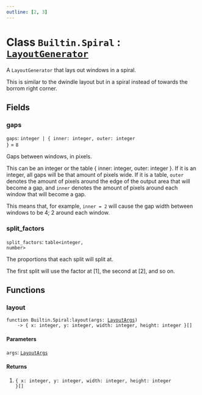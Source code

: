 ```yaml
---
outline: [2, 3]
---
```


# Class `Builtin.Spiral` : <code><a href="/classes/LayoutGenerator">LayoutGenerator</a></code>


A `LayoutGenerator` that lays out windows in a spiral.

This is similar to the dwindle layout but in a spiral instead of
towards the borrom right corner.

## Fields

### gaps

`gaps`: <code>integer | { inner: integer, outer: integer }</code> = `8`

Gaps between windows, in pixels.

This can be an integer or the table { inner: integer, outer: integer }.
If it is an integer, all gaps will be that amount of pixels wide.
If it is a table, `outer` denotes the amount of pixels around the
edge of the output area that will become a gap, and
`inner` denotes the amount of pixels around each window that
will become a gap.

This means that, for example, `inner = 2` will cause the gap
width between windows to be 4; 2 around each window.

### split_factors

`split_factors`: <code>table&lt;integer, number></code>

The proportions that each split will split at.

The first split will use the factor at [1],
the second at [2], and so on.


## Functions

### <Badge type="method" text="method" /> layout

<div class="language-lua"><pre><code>function Builtin.Spiral:layout(args: <a href="/classes/LayoutArgs">LayoutArgs</a>)
    -> { x: integer, y: integer, width: integer, height: integer }[]</code></pre></div>



#### Parameters

`args`: <code><a href="/classes/LayoutArgs">LayoutArgs</a></code>



#### Returns

1. <code>{ x: integer, y: integer, width: integer, height: integer }[]</code>



